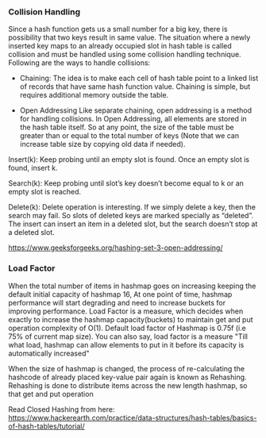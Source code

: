 ### Collision Handling
Since a hash function gets us a small number for a big key, there is possibility that two keys result in same value. The situation where a newly inserted key maps to an already occupied slot in hash table is called collision and must be handled using some collision handling technique. Following are the ways to handle collisions:

-   Chaining: The idea is to make each cell of hash table point to a linked list of records that have same hash function value. Chaining is simple, but requires additional memory outside the table.

-   Open Addressing 
Like separate chaining, open addressing is a method for handling collisions. In Open Addressing, all elements are stored in the hash table itself. So at any point, the size of the table must be greater than or equal to the total number of keys (Note that we can increase table size by copying old data if needed). 

Insert(k): Keep probing until an empty slot is found. Once an empty slot is found, insert k. 

Search(k): Keep probing until slot’s key doesn’t become equal to k or an empty slot is reached. 

Delete(k): Delete operation is interesting. If we simply delete a key, then the search may fail. So slots of deleted keys are marked specially as “deleted”. 
The insert can insert an item in a deleted slot, but the search doesn’t stop at a deleted slot. 

https://www.geeksforgeeks.org/hashing-set-3-open-addressing/


### Load Factor
When the total number of items in hashmap goes on increasing keeping the default initial capacity of hashmap 16, At one point of time,
hashmap performance will start degrading and need to increase buckets for improving performance.
Load Factor is a measure, which decides when exactly to increase the hashmap capacity(buckets) to maintain get and put operation complexity of O(1).
Default load factor of Hashmap is 0.75f (i.e 75% of current map size).
You can also say, load factor is a measure "Till what load, hashmap can allow elements to put in it before its capacity is automatically increased"

When the size of hashmap is changed, the process of re-calculating the hashcode of already placed key-value pair again is known as Rehashing.
Rehashing is done to distribute items across the new length hashmap, so that get and put operation 

Read Closed Hashing from here: 
https://www.hackerearth.com/practice/data-structures/hash-tables/basics-of-hash-tables/tutorial/

